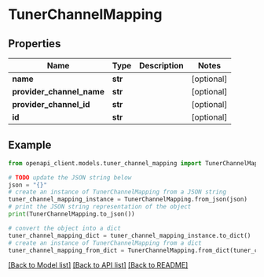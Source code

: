 # TunerChannelMapping


## Properties

Name | Type | Description | Notes
------------ | ------------- | ------------- | -------------
**name** | **str** |  | [optional] 
**provider_channel_name** | **str** |  | [optional] 
**provider_channel_id** | **str** |  | [optional] 
**id** | **str** |  | [optional] 

## Example

```python
from openapi_client.models.tuner_channel_mapping import TunerChannelMapping

# TODO update the JSON string below
json = "{}"
# create an instance of TunerChannelMapping from a JSON string
tuner_channel_mapping_instance = TunerChannelMapping.from_json(json)
# print the JSON string representation of the object
print(TunerChannelMapping.to_json())

# convert the object into a dict
tuner_channel_mapping_dict = tuner_channel_mapping_instance.to_dict()
# create an instance of TunerChannelMapping from a dict
tuner_channel_mapping_from_dict = TunerChannelMapping.from_dict(tuner_channel_mapping_dict)
```
[[Back to Model list]](../README.md#documentation-for-models) [[Back to API list]](../README.md#documentation-for-api-endpoints) [[Back to README]](../README.md)


